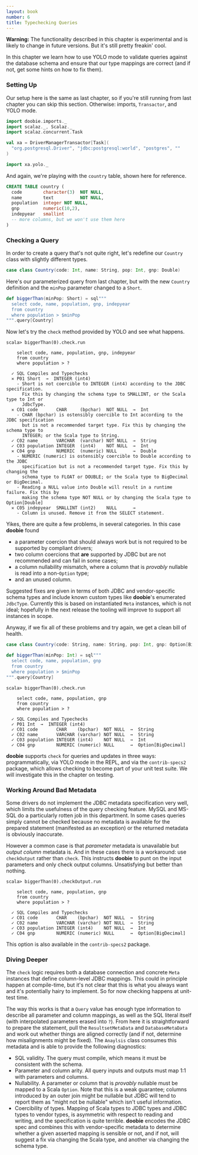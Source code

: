 ```yaml
---
layout: book
number: 6
title: Typechecking Queries
---
```


<div class="alert alert-warning" role="alert">
<b>Warning:</b> The functionality described in this chapter is experimental and is likely to change in future versions. But it's still pretty freakin' cool.
</div>

In this chapter we learn how to use YOLO mode to validate queries against the database schema and ensure that our type mappings are correct (and if not, get some hints on how to fix them).

### Setting Up

Our setup here is the same as last chapter, so if you're still running from last chapter you can skip this section. Otherwise: imports, `Transactor`, and YOLO mode.

```scala
import doobie.imports._
import scalaz._, Scalaz._
import scalaz.concurrent.Task

val xa = DriverManagerTransactor[Task](
  "org.postgresql.Driver", "jdbc:postgresql:world", "postgres", ""
)

import xa.yolo._
```

And again, we're playing with the `country` table, shown here for reference.

```sql
CREATE TABLE country (
  code        character(3)  NOT NULL,
  name        text          NOT NULL,
  population  integer NOT NULL,
  gnp         numeric(10,2),
  indepyear   smallint
  -- more columns, but we won't use them here
)
```

### Checking a Query

In order to create a query that's not quite right, let's redefine our `Country` class with slightly different types.

```scala
case class Country(code: Int, name: String, pop: Int, gnp: Double)
```

Here's our parameterized query from last chapter, but with the new `Country` definition and the `minPop` parameter changed to a `Short`. 

```scala
def biggerThan(minPop: Short) = sql"""
  select code, name, population, gnp, indepyear
  from country
  where population > $minPop
""".query[Country]
```

Now let's try the `check` method provided by YOLO and see what happens.

```
scala> biggerThan(0).check.run

    select code, name, population, gnp, indepyear
    from country
    where population > ?

  ✓ SQL Compiles and Typechecks
  ✕ P01 Short  →  INTEGER (int4)
    - Short is not coercible to INTEGER (int4) according to the JDBC specification.
      Fix this by changing the schema type to SMALLINT, or the Scala type to Int or
      JdbcType.
  ✕ C01 code       CHAR     (bpchar)  NOT NULL  →  Int
    - CHAR (bpchar) is ostensibly coercible to Int according to the JDBC specification
      but is not a recommended target type. Fix this by changing the schema type to
      INTEGER; or the Scala type to String.
  ✓ C02 name       VARCHAR  (varchar) NOT NULL  →  String
  ✓ C03 population INTEGER  (int4)    NOT NULL  →  Int
  ✕ C04 gnp        NUMERIC  (numeric) NULL      →  Double
    - NUMERIC (numeric) is ostensibly coercible to Double according to the JDBC
      specification but is not a recommended target type. Fix this by changing the
      schema type to FLOAT or DOUBLE; or the Scala type to BigDecimal or BigDecimal.
    - Reading a NULL value into Double will result in a runtime failure. Fix this by
      making the schema type NOT NULL or by changing the Scala type to Option[Double]
  ✕ C05 indepyear  SMALLINT (int2)    NULL      →  
    - Column is unused. Remove it from the SELECT statement.
```

Yikes, there are quite a few problems, in several categories. In this case **doobie** found

- a parameter coercion that should always work but is not required to be supported by compliant drivers;
- two column coercions that **are** supported by JDBC but are not recommended and can fail in some cases;
- a column nullability mismatch, where a column that is *provably* nullable is read into a non-`Option` type;
- and an unused column.

Suggested fixes are given in terms of both JDBC and vendor-specific schema types and include known custom types like **doobie**'s enumerated `JdbcType`.  Currently this is based on instantiated `Meta` instances, which is not ideal; hopefully in the next release the tooling will improve to support all instances in scope.

Anyway, if we fix all of these problems and try again, we get a clean bill of health.

```scala
case class Country(code: String, name: String, pop: Int, gnp: Option[BigDecimal])

def biggerThan(minPop: Int) = sql"""
  select code, name, population, gnp
  from country
  where population > $minPop
""".query[Country]
```

```
scala> biggerThan(0).check.run

    select code, name, population, gnp
    from country
    where population > ?

  ✓ SQL Compiles and Typechecks
  ✓ P01 Int  →  INTEGER (int4)
  ✓ C01 code       CHAR    (bpchar)  NOT NULL  →  String
  ✓ C02 name       VARCHAR (varchar) NOT NULL  →  String
  ✓ C03 population INTEGER (int4)    NOT NULL  →  Int
  ✓ C04 gnp        NUMERIC (numeric) NULL      →  Option[BigDecimal]
```

**doobie** supports `check` for queries and updates in three ways: programmatically, via YOLO mode in the REPL, and via the `contrib-specs2` package, which allows checking to become part of your unit test suite. We will investigate this in the chapter on testing.

### Working Around Bad Metadata

Some drivers do not implement the JDBC metadata specification very well, which limits the usefulness of the query checking feature. MySQL and MS-SQL do a particularly rotten job in this department. In some cases queries simply cannot be checked because no metadata is available for the prepared statement (manifested as an exception) or the returned metadata is obviously inaccurate.

However a common case is that *parameter* metadata is unavailable but *output column* metadata is. And in these cases there is a workaround: use `checkOutput` rather than `check`. This instructs **doobie** to punt on the input parameters and only check output columns. Unsatisfying but better than nothing.

```
scala> biggerThan(0).checkOutput.run

    select code, name, population, gnp
    from country
    where population > ?

  ✓ SQL Compiles and Typechecks
  ✓ C01 code       CHAR    (bpchar)  NOT NULL  →  String
  ✓ C02 name       VARCHAR (varchar) NOT NULL  →  String
  ✓ C03 population INTEGER (int4)    NOT NULL  →  Int
  ✓ C04 gnp        NUMERIC (numeric) NULL      →  Option[BigDecimal]
```

This option is also available in the `contrib-specs2` package.

### Diving Deeper

The `check` logic requires both a database connection and concrete `Meta` instances that define column-level JDBC mappings. This could in principle happen at compile-time, but it's not clear that this is what you always want and it's potentially hairy to implement. So for now checking happens at unit-test time.

The way this works is that a `Query` value has enough type information to describe all parameter and column mappings, as well as the SQL literal itself (with interpolated parameters erased into `?`). From here it is straightforward to prepare the statement, pull the `ResultsetMetaData` and `DatabaseMetaData` and work out whether things are aligned correctly (and if not, determine how misalignments might be fixed). The `Anaylsis` class consumes this metadata and is able to provide the following diagnostics:

- SQL validity. The query must compile, which means it must be consistent with the schema.
- Parameter and column arity. All query inputs and outputs must map 1:1 with parameters and columns.
- Nullability. A parameter or column that is *provably* nullable must be mapped to a Scala `Option`. Note that this is a weak guarantee; columns introduced by an outer join might be nullable but JDBC will tend to report them as "might not be nullable" which isn't useful information.
- Coercibility of types. Mapping of Scala types to JDBC types and JDBC types to vendor types, is asymmetric with respect to reading and writing, and the specification is quite terrible. **doobie** encodes the JDBC spec and combines this with vendor-specific metadata to determine whether a given asserted mapping is sensible or not, and if not, will suggest a fix via changing the Scala type, and another via changing the schema type.








